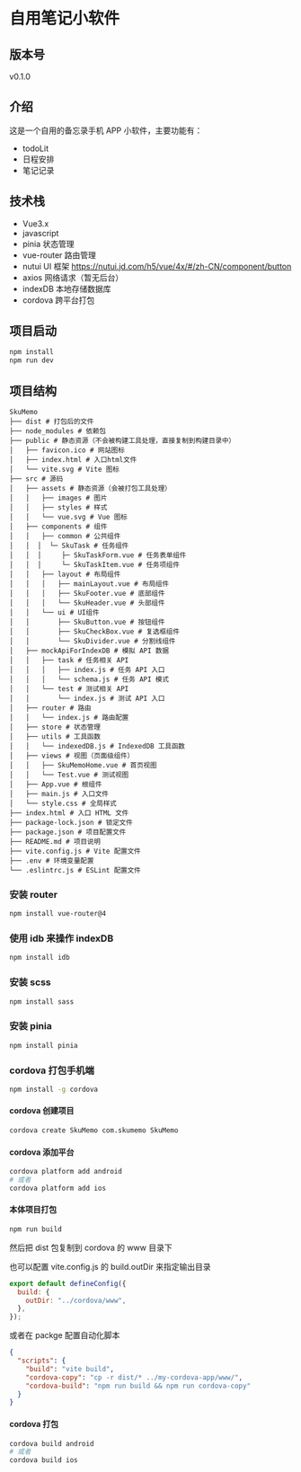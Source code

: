 # 自用笔记小软件

## 版本号

v0.1.0

## 介绍

这是一个自用的备忘录手机 APP 小软件，主要功能有：

- todoLit
- 日程安排
- 笔记记录

## 技术栈

- Vue3.x
- javascript
- pinia 状态管理
- vue-router 路由管理
- nutui UI 框架 <https://nutui.jd.com/h5/vue/4x/#/zh-CN/component/button>
- axios 网络请求（暂无后台）
- indexDB 本地存储数据库
- cordova 跨平台打包

## 项目启动

```bash
npm install
npm run dev
```

## 项目结构

```shell
SkuMemo
├── dist # 打包后的文件
├── node_modules # 依赖包
├── public # 静态资源（不会被构建工具处理，直接复制到构建目录中）
│   ├── favicon.ico # 网站图标
│   ├── index.html # 入口html文件
│   └── vite.svg # Vite 图标
├── src # 源码
│   ├── assets # 静态资源（会被打包工具处理）
│   │   ├── images # 图片
│   │   ├── styles # 样式
│   │   └── vue.svg # Vue 图标
│   ├── components # 组件
│   │   ├── common # 公共组件
│   │  │  └─ SkuTask # 任务组件
│   │  │     ├─ SkuTaskForm.vue # 任务表单组件
│   │  │     └─ SkuTaskItem.vue # 任务项组件
│   │   ├── layout # 布局组件
│   │   │   ├── mainLayout.vue # 布局组件
│   │   │   ├── SkuFooter.vue # 底部组件
│   │   │   └── SkuHeader.vue # 头部组件
│   │   └── ui # UI组件
│   │       ├── SkuButton.vue # 按钮组件
│   │       ├── SkuCheckBox.vue # 复选框组件
│   │       └── SkuDivider.vue # 分割线组件
│   ├── mockApiForIndexDB # 模拟 API 数据
│   │   ├── task # 任务相关 API
│   │   │   ├── index.js # 任务 API 入口
│   │   │   └── schema.js # 任务 API 模式
│   │   └── test # 测试相关 API
│   │       └── index.js # 测试 API 入口
│   ├── router # 路由
│   │   └── index.js # 路由配置
│   ├── store # 状态管理
│   ├── utils # 工具函数
│   │   └── indexedDB.js # IndexedDB 工具函数
│   ├── views # 视图（页面级组件）
│   │   ├── SkuMemoHome.vue # 首页视图
│   │   └── Test.vue # 测试视图
│   ├── App.vue # 根组件
│   ├── main.js # 入口文件
│   └── style.css # 全局样式
├── index.html # 入口 HTML 文件
├── package-lock.json # 锁定文件
├── package.json # 项目配置文件
├── README.md # 项目说明
├── vite.config.js # Vite 配置文件
├── .env # 环境变量配置
└── .eslintrc.js # ESLint 配置文件
```

### 安装 router

```bash
npm install vue-router@4
```

### 使用 idb 来操作 indexDB

```bash
npm install idb
```

### 安装 scss

```bash
npm install sass
```

### 安装 pinia

```bash
npm install pinia
```

### cordova 打包手机端

```bash
npm install -g cordova
```

#### cordova 创建项目

```bash
cordova create SkuMemo com.skumemo SkuMemo
```

#### cordova 添加平台

```bash
cordova platform add android
# 或者
cordova platform add ios
```

#### 本体项目打包

```bash
npm run build
```

然后把 dist 包复制到 cordova 的 www 目录下

也可以配置 vite.config.js 的 build.outDir 来指定输出目录

```javascript
export default defineConfig({
  build: {
    outDir: "../cordova/www",
  },
});
```

或者在 packge 配置自动化脚本

```json
{
  "scripts": {
    "build": "vite build",
    "cordova-copy": "cp -r dist/* ../my-cordova-app/www/",
    "cordova-build": "npm run build && npm run cordova-copy"
  }
}
```

#### cordova 打包

```bash
cordova build android
# 或者
cordova build ios
```
